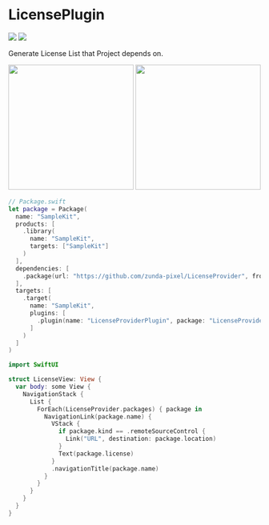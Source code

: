 # LicensePlugin

[![](https://img.shields.io/endpoint?url=https%3A%2F%2Fswiftpackageindex.com%2Fapi%2Fpackages%2Fzunda-pixel%2FLicenseProvider%2Fbadge%3Ftype%3Dswift-versions)](https://swiftpackageindex.com/zunda-pixel/LicenseProvider)
[![](https://img.shields.io/endpoint?url=https%3A%2F%2Fswiftpackageindex.com%2Fapi%2Fpackages%2Fzunda-pixel%2FLicenseProvider%2Fbadge%3Ftype%3Dplatforms)](https://swiftpackageindex.com/zunda-pixel/LicenseProvider)

Generate License List that Project depends on.

<div>
<img width="250" src="https://user-images.githubusercontent.com/47569369/211776957-57ecef9a-bdff-4ee4-af47-da39c890541a.png" />
<img width="250" src="https://user-images.githubusercontent.com/47569369/211777591-2f2efc08-2438-40b4-aca7-47b06b6ed617.png" />
</div>

```swift
// Package.swift
let package = Package(
  name: "SampleKit",
  products: [
    .library(
      name: "SampleKit",
      targets: ["SampleKit"]
    )
  ],
  dependencies: [
    .package(url: "https://github.com/zunda-pixel/LicenseProvider", from: "1.3.1"),
  ],
  targets: [
    .target(
      name: "SampleKit",
      plugins: [
        .plugin(name: "LicenseProviderPlugin", package: "LicenseProvider"),
      ]
    )
  ]
)
```

```swift
import SwiftUI

struct LicenseView: View {
  var body: some View {
    NavigationStack {
      List {
        ForEach(LicenseProvider.packages) { package in
          NavigationLink(package.name) {
            VStack {
              if package.kind == .remoteSourceControl {
                Link("URL", destination: package.location)
              }
              Text(package.license)
            }
            .navigationTitle(package.name)
          }
        }
      }
    }
  }
}
```
